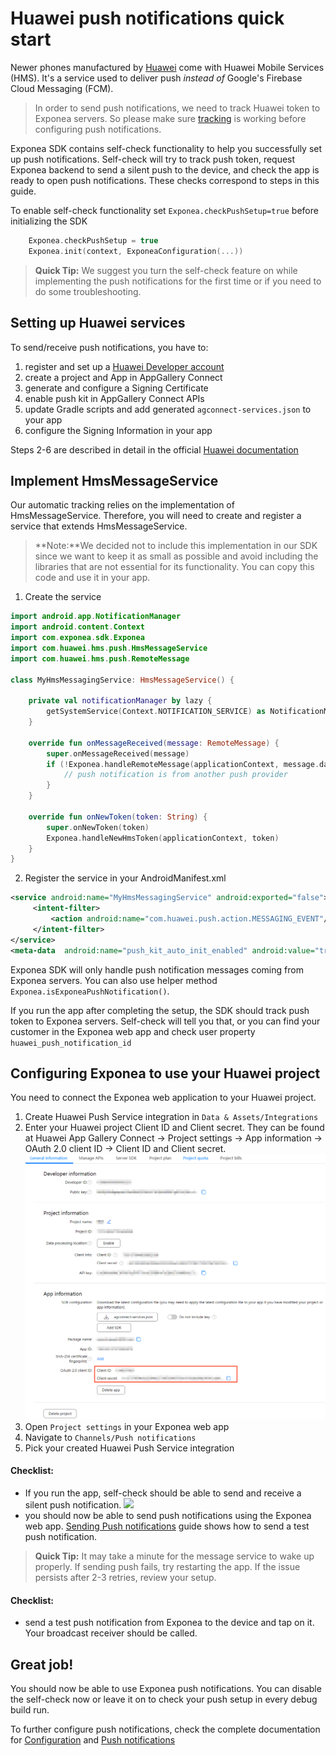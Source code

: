 
# Huawei push notifications quick start

Newer phones manufactured by [Huawei](https://huaweimobileservices.com/)  come with Huawei Mobile Services (HMS). It's a service used to deliver push _instead of_ Google's Firebase Cloud Messaging (FCM).

> In order to send push notifications, we need to track Huawei token to Exponea servers. So please make sure [tracking](./TRACKING.md) is working before configuring push notifications.

Exponea SDK contains self-check functionality to help you successfully set up push notifications. Self-check will try to track push token, request Exponea backend to send a silent push to the device, and check the app is ready to open push notifications. These checks correspond to steps in this guide.

To enable self-check functionality set `Exponea.checkPushSetup=true` before initializing the SDK

``` kotlin
    Exponea.checkPushSetup = true
    Exponea.init(context, ExponeaConfiguration(...))
```

> **Quick Tip:** We suggest you turn the self-check feature on while implementing the push notifications for the first time or if you need to do some troubleshooting.

## Setting up Huawei services
To send/receive push notifications, you have to:
1. register and set up a [Huawei Developer account](https://developer.huawei.com/consumer/en/console)
2. create a project and App in AppGallery Connect
3. generate and configure a Signing Certificate
4. enable push kit in AppGallery Connect APIs
5. update Gradle scripts and add generated `agconnect-services.json` to your app
6. configure the Signing Information in your app

Steps 2-6 are described in detail in the official [Huawei documentation](https://developer.huawei.com/consumer/en/codelab/HMSPreparation/index.html#0)

## Implement HmsMessageService

Our automatic tracking relies on the implementation of HmsMessageService. Therefore, you will need to create and register a service that extends HmsMessageService.

> **Note:**We decided not to include this implementation in our SDK since we want to keep it as small as possible and avoid including the libraries that are not essential for its functionality. You can copy this code and use it in your app.

1. Create the service
``` kotlin
import android.app.NotificationManager  
import android.content.Context  
import com.exponea.sdk.Exponea  
import com.huawei.hms.push.HmsMessageService  
import com.huawei.hms.push.RemoteMessage

class MyHmsMessagingService: HmsMessageService() {

    private val notificationManager by lazy {
        getSystemService(Context.NOTIFICATION_SERVICE) as NotificationManager
    }

    override fun onMessageReceived(message: RemoteMessage) {
        super.onMessageReceived(message)
        if (!Exponea.handleRemoteMessage(applicationContext, message.dataOfMap, notificationManager)) {
            // push notification is from another push provider
        }
    }

    override fun onNewToken(token: String) {
        super.onNewToken(token)
        Exponea.handleNewHmsToken(applicationContext, token)
    }
}
```

2. Register the service in your AndroidManifest.xml
```xml
<service android:name="MyHmsMessagingService" android:exported="false">  
     <intent-filter> 
         <action android:name="com.huawei.push.action.MESSAGING_EVENT"/>  
     </intent-filter>
</service>  
<meta-data  android:name="push_kit_auto_init_enabled" android:value="true"/>
```
Exponea SDK will only handle push notification messages coming from Exponea servers. You can also use helper method `Exponea.isExponeaPushNotification()`.

If you run the app after completing the setup, the SDK should track push token to Exponea servers. Self-check will tell you that, or you can find your customer in the Exponea web app and check user property `huawei_push_notification_id`

## Configuring Exponea to use your Huawei project 
 You need to connect the Exponea web application to your Huawei project.
   1. Create Huawei Push Service integration in `Data & Assets/Integrations` 
   2. Enter your Huawei project Client ID and Client secret. They can be found at Huawei App Gallery Connect -> Project settings -> App information -> OAuth 2.0 client ID -> Client ID and Client secret. 
   ![](pics/huawei1.png)
   3. Open `Project settings` in your Exponea web app
   4. Navigate to `Channels/Push notifications`
   5. Pick your created Huawei Push Service integration

 #### Checklist:
  - If you run the app, self-check should be able to send and receive a silent push notification. 
  ![](pics/self-check.png)
  - you should now be able to send push notifications using the Exponea web app. [Sending Push notifications](./PUSH_SEND.md) guide shows how to send a test push notification.

> **Quick Tip:** It may take a minute for the message service to wake up properly. If sending push fails, try restarting the app. If the issue persists after 2-3 retries, review your setup.

 #### Checklist:
 - send a test push notification from Exponea to the device and tap on it. Your broadcast receiver should be called.

## Great job!
 You should now be able to use Exponea push notifications. You can disable the self-check now or leave it on to check your push setup in every debug build run. 
 
  To further configure push notifications, check the complete documentation for [Configuration](../Documentation/CONFIG.md) and [Push notifications](../Documentation/PUSH.md)
